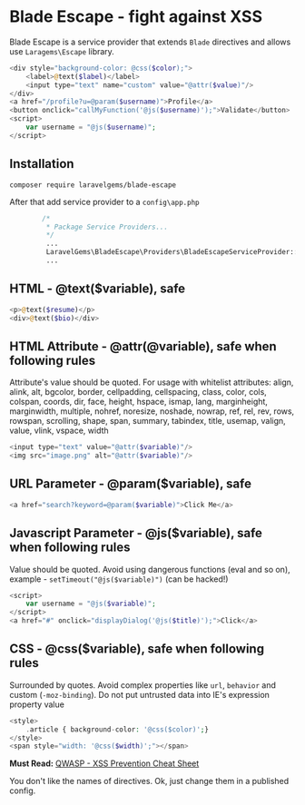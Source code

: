 # Blade Escape - fight against XSS

Blade Escape is a service provider that extends `Blade` directives and allows use `Laragems\Escape` library.

```php
<div style="background-color: @css($color);">
    <label>@text($label)</label>
    <input type="text" name="custom" value="@attr($value)"/>
</div>
<a href="/profile?u=@param($username)">Profile</a>
<button onclick="callMyFunction('@js($username)');">Validate</button>
<script>
    var username = "@js($username)";
</script>
```

## Installation
```shell
composer require laravelgems/blade-escape
```

After that add service provider to a `config\app.php`
```php
        /*
         * Package Service Providers...
         */
         ...
         LaravelGems\BladeEscape\Providers\BladeEscapeServiceProvider::class,
         ...
```

## HTML - @text($variable), safe
```php
<p>@text($resume)</p>
<div>@text($bio)</div>
```

## HTML Attribute - @attr(@variable), safe when following rules
Attribute's value should be quoted. For usage with whitelist attributes: align, alink, alt, bgcolor, border, cellpadding, cellspacing, class, color, cols, colspan, coords, dir, face, height, hspace, ismap, lang, marginheight, marginwidth, multiple, nohref, noresize, noshade, nowrap, ref, rel, rev, rows, rowspan, scrolling, shape, span, summary, tabindex, title, usemap, valign, value, vlink, vspace, width

```php
<input type="text" value="@attr($variable)"/>
<img src="image.png" alt="@attr($variable)"/>
```

## URL Parameter - @param($variable), safe
```php
<a href="search?keyword=@param($variable)">Click Me</a>
```

## Javascript Parameter - @js($variable), safe when following rules
Value should be quoted. Avoid using dangerous functions (eval and so on), example - `setTimeout("@js($variable)")` (can be hacked!)

```php
<script>
    var username = "@js($variable)";
</script>
<a href="#" onclick="displayDialog('@js($title)');">Click</a>
```

## CSS - @css($variable), safe when following rules
Surrounded by quotes. Avoid complex properties like `url`, `behavior` and custom (`-moz-binding`). Do not put untrusted data into IE's expression property value
```php
<style>
    .article { background-color: '@css($color)';}
</style>
<span style="width: '@css($width)';"></span>
```

**Must Read:** [QWASP - XSS Prevention Cheat Sheet](https://www.owasp.org/index.php/XSS_(Cross_Site_Scripting)_Prevention_Cheat_Sheet)


You don't like the names of directives. Ok, just change them in a published config.
